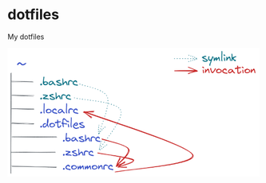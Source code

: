 # dotfiles
My dotfiles

![Figure](https://raw.githubusercontent.com/fktj/dotfiles/main/explanation.png)